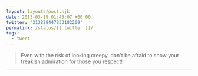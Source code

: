 ```yaml
---
layout: layouts/post.njk
date: 2013-03-19 01:45:07 +00:00
twitter: '313828447833182209'
permalink: /status/{{ twitter }}/
tags: 
  - tweet
---
```


> Even with the risk of looking creepy, don't be afraid to show your freakish admiration for those you respect!

---
